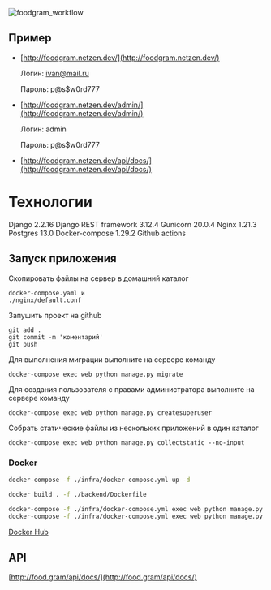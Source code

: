 ![foodgram_workflow](https://github.com/netzen86/foodgram-project-react/actions/workflows/foodgram_workflow.yml/badge.svg)
## Пример

* [http://foodgram.netzen.dev/](http://foodgram.netzen.dev/)

  Логин: ivan@mail.ru

  Пароль: p@s$w0rd777

* [http://foodgram.netzen.dev/admin/](http://foodgram.netzen.dev/admin/)

  Логин: admin

  Пароль: p@s$w0rd777

* [http://foodgram.netzen.dev/api/docs/](http://foodgram.netzen.dev/api/docs/)

# Технологии

Django 2.2.16
Django REST framework 3.12.4
Gunicorn 20.0.4
Nginx 1.21.3
Postgres 13.0
Docker-compose 1.29.2
Github actions

## Запуск приложения

Скопировать файлы на сервер в домашний каталог
```
docker-compose.yaml и 
./nginx/default.conf
```
Запушить проект на github 
```
git add .
git commit -m 'коментарий'
git push
```
Для выполнения миграции выполните на сервере команду
```
docker-compose exec web python manage.py migrate
````
Для создания пользователя с правами администратора выполните на сервере команду
```
docker-compose exec web python manage.py createsuperuser
```
Собрать статические файлы из нескольких приложений в один каталог
```
docker-compose exec web python manage.py collectstatic --no-input 
```

### Docker

```bash
docker-compose -f ./infra/docker-compose.yml up -d

docker build . -f ./backend/Dockerfile

docker-compose -f ./infra/docker-compose.yml exec web python manage.py fill_db
docker-compose -f ./infra/docker-compose.yml exec web python manage.py createsuperuser

```

[Docker Hub](https://hub.docker.com/repository/docker/nezen86/foodgram)


## API

[http://food.gram/api/docs/](http://food.gram/api/docs/)